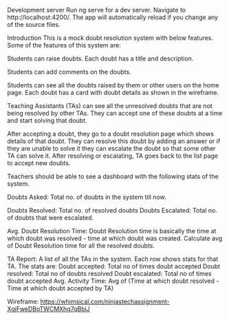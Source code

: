 Development server
Run ng serve for a dev server. Navigate to http://localhost:4200/. The app will automatically reload if you change any of the source files.

Introduction
This is a mock doubt resolution system with below features. Some of the features of this system are:

Students can raise doubts. Each doubt has a title and description.

Students can add comments on the doubts.

Students can see all the doubts raised by them or other users on the home page. Each doubt has a card with doubt details as shown in the wireframe.

Teaching Assistants (TAs) can see all the unresolved doubts that are not being resolved by other TAs. They can accept one of these doubts at a time and start solving that doubt.

After accepting a doubt, they go to a doubt resolution page which shows details of that doubt. They can resolve this doubt by adding an answer or if they are unable to solve it they can escalate the doubt so that some other TA can solve it. After resolving or escalating, TA goes back to the list page to accept new doubts.

Teachers should be able to see a dashboard with the following stats of the system.

Doubts Asked: Total no. of doubts in the system till now.

Doubts Resolved: Total no. of resolved doubts Doubts Escalated: Total no. of doubts that were escalated.

Avg. Doubt Resolution Time: Doubt Resolution time is basically the time at which doubt was resolved - time at which doubt was created. Calculate avg of Doubt Resolution time for all the resolved doubts.

TA Report: A list of all the TAs in the system. Each row shows stats for that TA. The stats are: Doubt accepted: Total no of times doubt accepted Doubt resolved: Total no of doubts resolved Doubt escalated: Total no of times doubt accepted Avg. Activity Time: Avg of (Time at which doubt resolved - Time at which doubt accepted by TA)

Wireframe: https://whimsical.com/ninjastechassignment-XgjFweDBoTWCMXhg7qBbiJ
